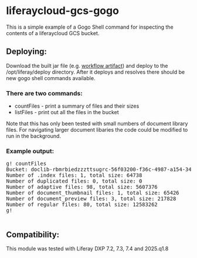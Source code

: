 # liferaycloud-gcs-gogo 

This is a simple example of a Gogo Shell command for inspecting the contents of a liferaycloud GCS bucket.

## Deploying: 

Download the built jar file (e.g. <a href="https://github.com/allen-ziegenfus/liferaycloud-gcs-gogo/actions/runs/14528082627/artifacts/2967840714">workflow artifact</a>) and deploy to the /opt/liferay/deploy directory. After it deploys and resolves there should be new gogo shell commands available. 

### There are two commands:

- countFiles - print a summary of files and their sizes
- listFiles - print out all the files in the bucket

Note that this has only been tested with small numbers of document library files. For navigating larger document libaries the code could be modified to run in the background.

### Example output:
<pre>
g! countFiles
Bucket: doclib-rbmrbiedzzzttsugrc-56f03200-f36c-4987-a154-342b95b8c8c3
Number of .index files: 1, total size: 64738
Number of duplicated files: 0, total size: 0
Number of adaptive files: 98, total size: 5607376
Number of document_thumbnail files: 1, total size: 65426
Number of document_preview files: 3, total size: 217828
Number of regular files: 80, total size: 12583262
g! 
  </pre>

## Compatibility: 

This module was tested with Liferay DXP 7.2, 7.3, 7.4 and 2025.q1.8 

